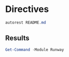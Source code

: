 # Directives

```powershell
autorest README.md
```

## Results

```powershell
Get-Command -Module Runway
```